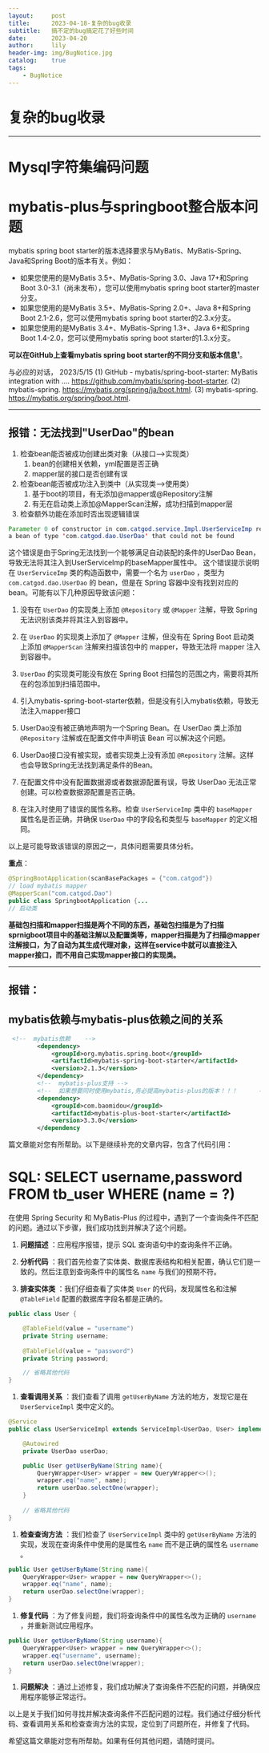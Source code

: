 ```yaml
---
layout:     post
title:      2023-04-18-复杂的bug收录
subtitle:   搞不定的bug搞定花了好些时间
date:       2023-04-20
author:     lily
header-img: img/BugNotice.jpg
catalog:    true
tags:
    - BugNotice
---
```


# 复杂的bug收录
---
# Mysql字符集编码问题

# mybatis-plus与springboot整合版本问题
mybatis spring boot starter的版本选择要求与MyBatis、MyBatis-Spring、Java和Spring Boot的版本有关。例如：

- 如果您使用的是MyBatis 3.5+、MyBatis-Spring 3.0、Java 17+和Spring Boot 3.0-3.1（尚未发布），您可以使用mybatis spring boot starter的master分支。
- 如果您使用的是MyBatis 3.5+、MyBatis-Spring 2.0+、Java 8+和Spring Boot 2.1-2.6，您可以使用mybatis spring boot starter的2.3.x分支。
- 如果您使用的是MyBatis 3.4+、MyBatis-Spring 1.3+、Java 6+和Spring Boot 1.4-2.0，您可以使用mybatis spring boot starter的1.3.x分支。

**可以在GitHub上查看mybatis spring boot starter的不同分支和版本信息¹**。

 与必应的对话， 2023/5/15
(1) GitHub - mybatis/spring-boot-starter: MyBatis integration with .... https://github.com/mybatis/spring-boot-starter.
(2) mybatis-spring. https://mybatis.org/spring/ja/boot.html.
(3) mybatis-spring. https://mybatis.org/spring/boot.html.

---
## 报错：无法找到"UserDao"的bean

1. 检查bean能否被成功创建出类对象（从接口-->实现类）
   1. bean的创建相关依赖，yml配置是否正确
   2. mapper层的接口是否创建有误
2. 检查bean能否被成功注入到类中（从实现类-->使用类）
   1. 基于boot的项目，有无添加@mapper或@Repository注解
   2. 有无在启动类上添加@MapperScan注解，成功扫描到mapper层
3. 检查额外功能在添加时否出现逻辑错误
```java
Parameter 0 of constructor in com.catgod.service.Impl.UserServiceImp required 
a bean of type 'com.catgod.dao.UserDao' that could not be found
```

这个错误是由于Spring无法找到一个能够满足自动装配的条件的UserDao Bean，导致无法将其注入到UserServiceImp的baseMapper属性中。
这个错误提示说明在 `UserServiceImp` 类的构造函数中，需要一个名为 `userDao` ，类型为 `com.catgod.dao.UserDao` 的 bean，但是在 Spring 容器中没有找到对应的 bean。可能有以下几种原因导致该问题：

1. 没有在 `UserDao` 的实现类上添加 `@Repository` 或 `@Mapper` 注解，导致 Spring 无法识别该类并将其注入到容器中。


2. 在 `UserDao` 的实现类上添加了 `@Mapper` 注解，但没有在 Spring Boot 启动类上添加 `@MapperScan` 注解来扫描该包中的 mapper，导致无法将 mapper 注入到容器中。


3.  `UserDao` 的实现类可能没有放在 Spring Boot 扫描包的范围之内，需要将其所在的包添加到扫描范围中。
4.  引入mybatis-spring-boot-starter依赖，但是没有引入mybatis依赖，导致无法注入mapper接口

5. UserDao没有被正确地声明为一个Spring Bean。在 UserDao 类上添加 `@Repository` 注解或在配置文件中声明该 Bean 可以解决这个问题。
2. UserDao接口没有被实现，或者实现类上没有添加 `@Repository` 注解。这样也会导致Spring无法找到满足条件的Bean。
3. 在配置文件中没有配置数据源或者数据源配置有误，导致 UserDao 无法正常创建。可以检查数据源配置是否正确。
4. 在注入时使用了错误的属性名称。检查 `UserServiceImp` 类中的 `baseMapper` 属性名是否正确，并确保 `UserDao` 中的字段名和类型与 `baseMapper` 的定义相同。

以上是可能导致该错误的原因之一，具体问题需要具体分析。

**重点**：
 ```java
@SpringBootApplication(scanBasePackages = {"com.catgod"})
// load mybatis mapper
@MapperScan("com.catgod.Dao")
public class SpringbootApplication {...
// 启动类
```
**基础包扫描和mapper扫描是两个不同的东西，基础包扫描是为了扫描sprnigboot项目中的基础注解以及配置类等，mapper扫描是为了扫描@mapper注解接口，为了自动为其生成代理对象，这样在service中就可以直接注入mapper接口，而不用自己实现mapper接口的实现类。**

---

## 报错：

## mybatis依赖与mybatis-plus依赖之间的关系

```xml
 <!--  mybatis依赖    -->
        <dependency>
            <groupId>org.mybatis.spring.boot</groupId>
            <artifactId>mybatis-spring-boot-starter</artifactId>
            <version>2.1.3</version>
        </dependency>
        <!--  mybatis-plus支持 -->
        <!--  如果想要同时使用mybatis,务必提高mybatis-plus的版本！！！      -->
        <dependency>
            <groupId>com.baomidou</groupId>
            <artifactId>mybatis-plus-boot-starter</artifactId>
            <version>3.3.0</version>
        </dependency

```

篇文章能对您有所帮助。以下是继续补充的文章内容，包含了代码引用：

# SQL: SELECT  username,password  FROM tb_user     WHERE (name = ?)

在使用 Spring Security 和 MyBatis-Plus 的过程中，遇到了一个查询条件不匹配的问题。通过以下步骤，我们成功找到并解决了这个问题。

1.  **问题描述** ：应用程序报错，提示 SQL 查询语句中的查询条件不正确。


2.  **分析代码** ：我们首先检查了实体类、数据库表结构和相关配置，确认它们是一致的。然后注意到查询条件中的属性名 `name` 与我们的预期不符。


3.  **排查实体类** ：我们仔细查看了实体类 `User` 的代码，发现属性名和注解 `@TableField` 配置的数据库字段名都是正确的。




```java
public class User {

    @TableField(value = "username")
    private String username;
    
    @TableField(value = "password")
    private String password;

    // 省略其他代码
}
```
1.  **查看调用关系** ：我们查看了调用 `getUserByName` 方法的地方，发现它是在 `UserServiceImpl` 类中定义的。


```java
@Service
public class UserServiceImpl extends ServiceImpl<UserDao, User> implements UserService {

    @Autowired
    private UserDao userDao;

    public User getUserByName(String name){
        QueryWrapper<User> wrapper = new QueryWrapper<>();
        wrapper.eq("name", name);
        return userDao.selectOne(wrapper);
    }
    
    // 省略其他代码
}
```
1.  **检查查询方法** ：我们检查了 `UserServiceImpl` 类中的 `getUserByName` 方法的实现，发现在查询条件中使用的是属性名 `name` 而不是正确的属性名 `username` 。


```java
public User getUserByName(String name){
    QueryWrapper<User> wrapper = new QueryWrapper<>();
    wrapper.eq("name", name);
    return userDao.selectOne(wrapper);
}
```
1.  **修复代码** ：为了修复问题，我们将查询条件中的属性名改为正确的 `username` ，并重新测试应用程序。


```java
public User getUserByName(String username){
    QueryWrapper<User> wrapper = new QueryWrapper<>();
    wrapper.eq("username", username);
    return userDao.selectOne(wrapper);
}
```
1.  **问题解决** ：通过上述修复，我们成功解决了查询条件不匹配的问题，并确保应用程序能够正常运行。

以上是关于我们如何寻找并解决查询条件不匹配问题的过程。我们通过仔细分析代码、查看调用关系和检查查询方法的实现，定位到了问题所在，并修复了代码。

希望这篇文章能对您有所帮助。如果有任何其他问题，请随时提问。

